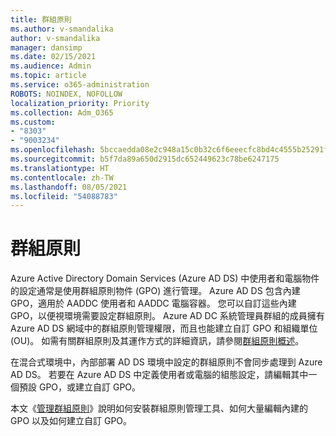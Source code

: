 ```yaml
---
title: 群組原則
ms.author: v-smandalika
author: v-smandalika
manager: dansimp
ms.date: 02/15/2021
ms.audience: Admin
ms.topic: article
ms.service: o365-administration
ROBOTS: NOINDEX, NOFOLLOW
localization_priority: Priority
ms.collection: Adm_O365
ms.custom:
- "8303"
- "9003234"
ms.openlocfilehash: 5bccaedda08e2c948a15c0b32c6f6eeecfc8bd4c4555b25291f294fe5deb3019
ms.sourcegitcommit: b5f7da89a650d2915dc652449623c78be6247175
ms.translationtype: HT
ms.contentlocale: zh-TW
ms.lasthandoff: 08/05/2021
ms.locfileid: "54088783"
---
```

# <a name="group-policy"></a>群組原則

Azure Active Directory Domain Services (Azure AD DS) 中使用者和電腦物件的設定通常是使用群組原則物件 (GPO) 進行管理。 Azure AD DS 包含內建 GPO，適用於 AADDC 使用者和 AADDC 電腦容器。 您可以自訂這些內建 GPO，以便視環境需要設定群組原則。 Azure AD DC 系統管理員群組的成員擁有 Azure AD DS 網域中的群組原則管理權限，而且也能建立自訂 GPO 和組織單位 (OU)。 如需有關群組原則及其運作方式的詳細資訊，請參閱[群組原則概述](https://docs.microsoft.com/previous-versions/windows/it-pro/windows-server-2012-R2-and-2012/hh831791(v=ws.11))。

在混合式環境中，內部部署 AD DS 環境中設定的群組原則不會同步處理到 Azure AD DS。 若要在 Azure AD DS 中定義使用者或電腦的組態設定，請編輯其中一個預設 GPO，或建立自訂 GPO。

本文《[管理群組原則](https://docs.microsoft.com/azure/active-directory-domain-services/manage-group-policy)》說明如何安裝群組原則管理工具、如何大量編輯內建的 GPO 以及如何建立自訂 GPO。



